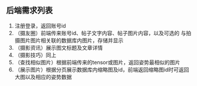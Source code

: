 **后端需求列表**
-
1. 注册登录，返回账号id
2. （摄友圈）前端传来账号id、帖子文字内容、帖子图片内容，以及可选的 与拍摄图片图片相关联的数据库内图片，存储并显示
3. （摄影资讯）展示图文标题及文章详情
4. （摄影技巧）同上
5. （查找相似图片）根据前端传来的tensor或图片，返回姿势最相似的图片
6. （展示图片）根据分页展示数据库内缩略图及id，前端返回缩略图id时可返回大图以及相应的姿势数据